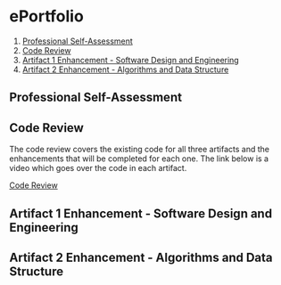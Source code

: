 # ePortfolio
<ol>
  <li><a href="#proSelf">Professional Self-Assessment</a></li>
  <li><a href="#codeReview">Code Review</a></li>
  <li><a href="#art1">Artifact 1 Enhancement - Software Design and Engineering</a></li>
  <li><a href="#art2">Artifact 2 Enhancement - Algorithms and Data Structure</a></li>
</ol>

<h2 id="proSelf">Professional Self-Assessment</h2>

<h2 id="codeReview">Code Review</h2>
<p>The code review covers the existing code for all three artifacts and the enhancements that will be completed for each one. The link below is a video which goes over the code in each artifact.</p>
<p><a href="https://youtu.be/UgWmZtTRz2I" target="_blank">Code Review</a></p>

<h2 id="art1">Artifact 1 Enhancement - Software Design and Engineering</h2>

<h2 id="art2">Artifact 2 Enhancement - Algorithms and Data Structure</h2>
